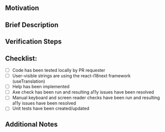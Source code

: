 ## Motivation

<!-- Add references to relevant tickets, issues, design specs and/or a short description of what motivated you to do it. -->

## Brief Description

<!-- Add a short answer for:
What was done in this PR? (e.g Fix to prevent users from accessing feature X.)
Why it was done? (e.g Feature X was deprecated.)
-->

## Verification Steps

<!--
Add the steps required to verify this change. Keep in mind that these steps should be written so groups unfamiliar with the
new functionality can follow them, such as QE or documentation.

1. Go to `XX >> YY >> SS`.
2. Create a new item `N` with info `X`.
3. Right-click the item and select Delete.
4. Verify that the item is no longer present in the left navigation menu.
-->

## Checklist:

- [ ] Code has been tested locally by PR requester
- [ ] User-visible strings are using the react-i18next framework (useTranslation)
- [ ] Help has been implemented
- [ ] Axe check has been run and resulting a11y issues have been resolved
- [ ] Manual keyboard and screen reader checks have been run and resulting a11y issues have been resolved
- [ ] Unit tests have been created/updated

## Additional Notes

<!--
Add images and/or screen caps to illustrate what was changed if this pull request adds to or modifies existing user-visible appearance/output.
-->
